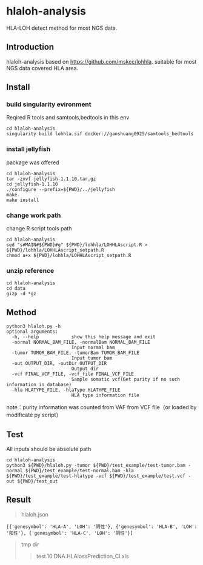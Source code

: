 # hlaloh-analysis
HLA-LOH detect method for most NGS data.  
## Introduction
hlaloh-analysis based on https://github.com/mskcc/lohhla. suitable for most NGS data covered HLA area.
## Install
### build singularity evironment 
Reqired R tools and samtools,bedtools in this env 
```
cd hlaloh-analysis  
singularity build lohhla.sif docker://ganshuang0925/samtools_bedtools  
```
### install jellyfish
package was offered
```  
cd hlaloh-analysis  
tar -zxvf jellyfish-1.1.10.tar.gz  
cd jellyfish-1.1.10  
./configure --prefix=${PWD}/../jellyfish  
make  
make install  
```
  
### change work path
change R script tools path
```
cd hlaloh-analysis  
sed "s#MAIN#${PWD}#g" ${PWD}/lohhla/LOHHLAscript.R > ${PWD}/lohhla/LOHHLAscript_setpath.R  
chmod a+x ${PWD}/lohhla/LOHHLAscript_setpath.R  
```
### unzip reference
```
cd hlaloh-analysis  
cd data  
gizp -d *gz
```
## Method
```
python3 hlaloh.py -h
optional arguments:
  -h, --help            show this help message and exit
  -normal NORMAL_BAM_FILE, -normalBam NORMAL_BAM_FILE
                        Input normal bam
  -tumor TUMOR_BAM_FILE, -tumorBam TUMOR_BAM_FILE
                        Input tumor bam
  -out OUTPUT_DIR, -outDir OUTPUT_DIR
                        Output dir
  -vcf FINAL_VCF_FILE, -vcf_file FINAL_VCF_FILE
                        Sample somatic vcf(Get purity if no such information in database)
  -hla HLATYPE_FILE, -hlaType HLATYPE_FILE
                        HLA type information file
```
note：purity information was counted from VAF from VCF file（or loaded by modificate py script）  
## Test
All inputs should be absolute path  
```
cd hlaloh-analysis 
python3 ${PWD}/hlaloh.py -tumor ${PWD}/test_example/test-tumor.bam -normal ${PWD}/test_example/test-normal.bam -hla ${PWD}/test_example/test-hlatype -vcf ${PWD}/test_example/test.vcf -out ${PWD}/test_out
```
## Result
> hlaloh.json
```
[{'genesymbol': 'HLA-A', 'LOH': '阴性'}, {'genesymbol': 'HLA-B', 'LOH': '阳性'}, {'genesymbol': 'HLA-C', 'LOH': '阴性'}]
```
> tmp dir
>> test.10.DNA.HLAlossPrediction_CI.xls
